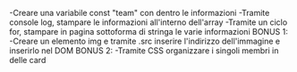 <!-- CONSEGNA: -->
<!-- Utilizzando i dati forniti, creare un array di oggetti per rappresentare i membri del team.
Ogni membro è caratterizzato dalle seguenti informazioni: nome, ruolo e foto.
MILESTONE 0:
Creare l’array di oggetti con le informazioni fornite.
MILESTONE 1:
Stampare su console, per ogni membro del team, le informazioni di nome, ruolo e la stringa della foto
MILESTONE 2:
Stampare le stesse informazioni su DOM sottoforma di stringhe
BONUS 1:
Trasformare la stringa foto in una immagine effettiva
BONUS 2:
Organizzare i singoli membri in card/schede -->

<!-- RISOLUZIONE DEL PROBLEMA: -->

-Creare una variabile const "team" con dentro le informazioni
-Tramite console log, stampare le informazioni all'interno dell'array
-Tramite un ciclo for, stampare in pagina sottoforma di stringa le varie informazioni
BONUS 1:
    -Creare un elemento img e tramite .src inserire l'indirizzo dell'immagine e inserirlo nel DOM
BONUS 2:
    -Tramite CSS organizzare i singoli membri in delle card
